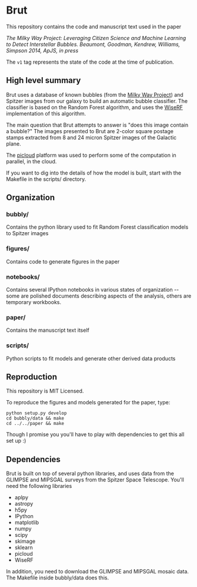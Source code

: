 # Brut

This repository contains the code and manuscript text used in the paper

*The Milky Way Project: Leveraging Citizen Science and Machine Learning to Detect Interstellar Bubbles. Beaumont, Goodman, Kendrew, Williams, Simpson 2014, ApJS, in press*

The `v1` tag represents the state of the code at the time of publication.

## High level summary

Brut uses a database of known bubbles (from the [Milky Way Project](http://www.milkywayproject.org/)) and Spitzer images from our galaxy to build an automatic bubble classifier. The classifier is based on the Random Forest algorithm, and uses the [WiseRF](http://docs.wise.io/wiserf_python.html) implementation of this algorithm.

The main question that Brut attempts to answer is "does this image contain a bubble?" The images presented to Brut are 2-color square postage stamps extracted from 8 and 24 micron Spitzer images of the Galactic plane. 

The [picloud](http://www.picloud.com/) platform was used to perform some of the computation in parallel, in the cloud.

If you want to dig into the details of how the model is built, start with the Makefile in the scripts/ directory.

## Organization

### bubbly/
Contains the python library used to fit Random Forest classification models to Spitzer images

### figures/
Contains code to generate figures in the paper

### notebooks/
Contains several IPython notebooks in various states of organization -- some are polished documents describing aspects of the analysis, others are temporary workbooks.

### paper/
Contains the manuscript text itself

### scripts/
Python scripts to fit models and generate other derived data products


## Reproduction

This repository is MIT Licensed.

To reproduce the figures and models generated for the paper, type:

```
python setup.py develop
cd bubbly/data && make
cd ../../paper && make
```

Though I promise you you'll have to play with dependencies to get this all set up :)

## Dependencies

Brut is built on top of several python libraries, and uses data from the GLIMPSE and MIPSGAL surveys from the Spitzer Space Telescope. You'll need the following libraries

* aplpy
* astropy
* h5py
* IPython
* matplotlib
* numpy
* scipy
* skimage
* sklearn
* picloud
* WiseRF

In addition, you need to download the GLIMPSE and MIPSGAL mosaic data. The Makefile inside bubbly/data does this.
